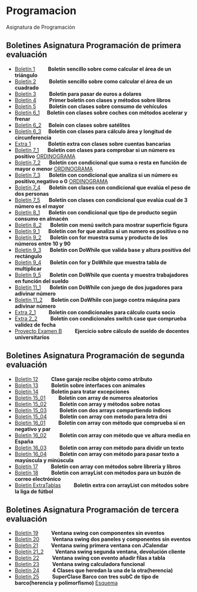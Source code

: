 # Programacion
Asignatura de Programación
## Boletines Asignatura Programación de primera evaluación


- [Boletín 1](https://github.com/jsamperevazquez/Programacion/tree/main/primeraEvaluacion/boletinesPrimeraEvaluacion/boletin01) &nbsp;&nbsp;&nbsp;&nbsp;&nbsp;&nbsp;&nbsp; **Boletín sencillo sobre como calcular el área de un triángulo**  
- [Boletín 2](https://github.com/jsamperevazquez/Programacion/tree/main/primeraEvaluacion/boletinesPrimeraEvaluacion/boletin02)  &nbsp;&nbsp;&nbsp;&nbsp;&nbsp;&nbsp;&nbsp; **Boletín sencillo sobre como calcular el área de un cuadrado**  
- [Boletín 3](https://github.com/jsamperevazquez/Programacion/tree/main/primeraEvaluacion/boletinesPrimeraEvaluacion/boletin03)  &nbsp;&nbsp;&nbsp;&nbsp;&nbsp;&nbsp;&nbsp; **Boletín para pasar de euros a dolares**  
- [Boletín 4](https://github.com/jsamperevazquez/Programacion/tree/main/primeraEvaluacion/boletinesPrimeraEvaluacion/boletin04)  &nbsp;&nbsp;&nbsp;&nbsp;&nbsp;&nbsp;&nbsp; **Primer boletín con clases y métodos sobre libros**  
- [Boletín 5](https://github.com/jsamperevazquez/Programacion/tree/main/primeraEvaluacion/boletinesPrimeraEvaluacion/boletin05)  &nbsp;&nbsp;&nbsp;&nbsp;&nbsp;&nbsp;&nbsp; **Boletín con clases sobre consumo de vehículos**  
- [Boletín 6_1](https://github.com/jsamperevazquez/Programacion/tree/main/primeraEvaluacion/boletinesPrimeraEvaluacion/boletin06) &nbsp;&nbsp;&nbsp; **Boletín con clases sobre coches con métodos acelerar y frenar**  
- [Boletín 6_2](https://github.com/jsamperevazquez/Programacion/tree/main/primeraEvaluacion/boletinesPrimeraEvaluacion/boletin06_2/pkg2)  &nbsp;&nbsp;&nbsp;  **Boleín con clases sobre satélites**  
- [Boletín 6_3](https://github.com/jsamperevazquez/Programacion/tree/main/primeraEvaluacion/boletinesPrimeraEvaluacion/boletin06_3)  &nbsp;&nbsp;&nbsp;  **Boletín con clases para cálculo área y longitud de circunferencia**  
- [Extra 1](https://github.com/jsamperevazquez/Programacion/tree/main/primeraEvaluacion/boletinesPrimeraEvaluacion/extra1) &nbsp;&nbsp;&nbsp;&nbsp;&nbsp;&nbsp;&nbsp;&nbsp;&nbsp;&nbsp;  **Boletín extra con clases sobre cuentas bancarias**  
- [Boletín 7_1](https://github.com/jsamperevazquez/Programacion/tree/main/primeraEvaluacion/boletinesPrimeraEvaluacion/boletin07_1)  &nbsp;&nbsp;&nbsp;&nbsp;  **Boletín con clases para comprobar si un número es positivo**  [ORDINOGRAMA](https://drive.google.com/drive/u/1/folders/1YV-AWzcGWdPpEq91GNI7oUjNVaWORQgk)  
- [Boletín 7_2](https://github.com/jsamperevazquez/Programacion/tree/main/primeraEvaluacion/boletinesPrimeraEvaluacion/boletin07_2)  &nbsp;&nbsp;&nbsp;&nbsp;  **Boletín con condicional que suma o resta en función de mayor o menor** [ORDINOGRAMA](https://drive.google.com/drive/u/1/folders/1YV-AWzcGWdPpEq91GNI7oUjNVaWORQgk)  
- [Boletín 7_3](https://github.com/jsamperevazquez/Programacion/tree/main/primeraEvaluacion/boletinesPrimeraEvaluacion/boletin07_3)  &nbsp;&nbsp;&nbsp;&nbsp;  **Boletín con condicional que analiza si un número es positivo,negativo o 0**  [ORDINOGRAMA](https://drive.google.com/drive/u/1/folders/1YV-AWzcGWdPpEq91GNI7oUjNVaWORQgk)  
- [Boletín 7_4](https://github.com/jsamperevazquez/Programacion/tree/main/primeraEvaluacion/boletinesPrimeraEvaluacion/boletin07_4)  &nbsp;&nbsp;&nbsp;&nbsp;  **Boletín con clases con condicional que evalúa el peso de dos personas**  
- [Boletín 7_5](https://github.com/jsamperevazquez/Programacion/tree/main/primeraEvaluacion/boletinesPrimeraEvaluacion/boletin07_5)  &nbsp;&nbsp;&nbsp;&nbsp;  **Boletín con clases con condicional que evalúa cual de 3 número es el mayor**  
- [Boletín 8_1](https://github.com/jsamperevazquez/Programacion/tree/main/primeraEvaluacion/boletinesPrimeraEvaluacion/boletin08_1)  &nbsp;&nbsp;&nbsp;&nbsp;  **Boletín con condicional que tipo de producto según consumo en almacén**  
- [Boletín 8_2](https://github.com/jsamperevazquez/Programacion/tree/main/primeraEvaluacion/boletinesPrimeraEvaluacion/boletin08_2)  &nbsp;&nbsp;&nbsp;&nbsp;  **Boletín con menú switch para mostrar superficie figura**  
- [Boletín 9_1](https://github.com/jsamperevazquez/Programacion/tree/main/primeraEvaluacion/boletinesPrimeraEvaluacion/boletin09_1)  &nbsp;&nbsp;&nbsp;&nbsp;  **Boletín con for que analiza si un numero es positivo o no**  
- [Boletín 9_2](https://github.com/jsamperevazquez/Programacion/tree/main/primeraEvaluacion/boletinesPrimeraEvaluacion/boletin09_2)  &nbsp;&nbsp;&nbsp;&nbsp;  **Boletín con for muestra suma y producto de los números entre 10 y 90**  
- [Boletín 9_3](https://github.com/jsamperevazquez/Programacion/tree/main/primeraEvaluacion/boletinesPrimeraEvaluacion/boletin09_3)  &nbsp;&nbsp;&nbsp;&nbsp;  **Boletín con DoWhile que valida base y altura positiva del rectángulo**  
- [Boletín 9_4](https://github.com/jsamperevazquez/Programacion/tree/main/primeraEvaluacion/boletinesPrimeraEvaluacion/boletin09_4)  &nbsp;&nbsp;&nbsp;&nbsp;  **Boletín con for y DoWhile que muestra tabla de multiplicar**  
- [Boletín 9_5](https://github.com/jsamperevazquez/Programacion/tree/main/primeraEvaluacion/boletinesPrimeraEvaluacion/boletin09_5)  &nbsp;&nbsp;&nbsp;&nbsp;  **Boletín con DoWhile que cuenta y muestra trabajadores en función del sueldo**
- [Boletín 11_1](https://github.com/jsamperevazquez/Programacion/tree/main/primeraEvaluacion/boletinesPrimeraEvaluacion/boletin11_01)  &nbsp;&nbsp;&nbsp;&nbsp;  **Boletín con DoWhile con juego de dos jugadores para adivinar número**  
- [Boletín 11_2](https://github.com/jsamperevazquez/Programacion/tree/main/primeraEvaluacion/boletinesPrimeraEvaluacion/boletin11_02)  &nbsp;&nbsp;&nbsp;&nbsp;  **Boletín con DoWhile con juego contra máquina para adivinar número**
- [Extra 2_1](https://github.com/jsamperevazquez/Programacion/tree/main/primeraEvaluacion/boletinesPrimeraEvaluacion/extra2_1)  &nbsp;&nbsp;&nbsp;&nbsp;&nbsp;&nbsp;&nbsp;  **Boletín con condicionales para cálculo cuota socio**   
- [Extra 2_2](https://github.com/jsamperevazquez/Programacion/tree/main/primeraEvaluacion/boletinesPrimeraEvaluacion/extra2_2)  &nbsp;&nbsp;&nbsp;&nbsp;&nbsp;&nbsp;&nbsp;  **Boletín con condicionales switch case que comprueba validez de fecha**  
- [Proyecto Examen B](https://github.com/jsamperevazquez/Programacion/tree/main/primeraEvaluacion/proyectoExamen) &nbsp;&nbsp;&nbsp;&nbsp;&nbsp;&nbsp;&nbsp; **Ejercicio sobre cálculo de sueldo de docentes universitarios**

## Boletines Asignatura Programación de segunda evaluación
- [Boletín 12](https://github.com/jsamperevazquez/Programacion/tree/main/segundaEvaluacion/boletinesSegundaEvaluacion/boletin12) &nbsp;&nbsp;&nbsp;&nbsp;&nbsp;&nbsp;&nbsp; **Clase garaje recibe objeto como atributo**  
- [Boletín 13](https://github.com/jsamperevazquez/Programacion/tree/main/segundaEvaluacion/boletinesSegundaEvaluacion/boletin13) &nbsp;&nbsp;&nbsp;&nbsp;&nbsp;&nbsp;&nbsp; **Boletín sobre interfaces con animales**  
- [Boletín 14](https://github.com/jsamperevazquez/Programacion/tree/main/segundaEvaluacion/boletinesSegundaEvaluacion/boletin14) &nbsp;&nbsp;&nbsp;&nbsp;&nbsp;&nbsp;&nbsp; **Boletin para tratar excepciones**  
- [Boletín 15_01](https://github.com/jsamperevazquez/Programacion/tree/main/segundaEvaluacion/boletinesSegundaEvaluacion/boletin15_01) &nbsp;&nbsp;&nbsp;&nbsp;&nbsp;&nbsp;&nbsp; **Boletín con array de numeros aleatorios**
- [Boletín 15_02](https://github.com/jsamperevazquez/Programacion/tree/main/segundaEvaluacion/boletinesSegundaEvaluacion/boletin15_02) &nbsp;&nbsp;&nbsp;&nbsp;&nbsp;&nbsp;&nbsp; **Boletín con array y métodos sobre notas**  
- [Boletín 15_03](https://github.com/jsamperevazquez/Programacion/tree/main/segundaEvaluacion/boletinesSegundaEvaluacion/boletin15_03) &nbsp;&nbsp;&nbsp;&nbsp;&nbsp;&nbsp;&nbsp; **Boletín con dos arrays compartiendo índices**  
- [Boletín 15_04](https://github.com/jsamperevazquez/Programacion/tree/main/segundaEvaluacion/boletinesSegundaEvaluacion/boletin15_04) &nbsp;&nbsp;&nbsp;&nbsp;&nbsp;&nbsp;&nbsp; **Boletín con array con metodo para letra dni**
- [Boletín 16_01](https://github.com/jsamperevazquez/Programacion/tree/main/segundaEvaluacion/boletinesSegundaEvaluacion/boletin16_01) &nbsp;&nbsp;&nbsp;&nbsp;&nbsp;&nbsp;&nbsp; **Boletín con array con método que comprueba si en negativo y par**  
- [Boletín 16_02](https://github.com/jsamperevazquez/Programacion/tree/main/segundaEvaluacion/boletinesSegundaEvaluacion/boletin16_02) &nbsp;&nbsp;&nbsp;&nbsp;&nbsp;&nbsp;&nbsp; **Boletín con array con método que ve altura media en España**  
- [Boletín 16_03](https://github.com/jsamperevazquez/Programacion/tree/main/segundaEvaluacion/boletinesSegundaEvaluacion/boletin16_03) &nbsp;&nbsp;&nbsp;&nbsp;&nbsp;&nbsp;&nbsp; **Boletín con array con método para dividir un texto**  
- [Boletín 16_04](https://github.com/jsamperevazquez/Programacion/tree/main/segundaEvaluacion/boletinesSegundaEvaluacion/boletin16_04) &nbsp;&nbsp;&nbsp;&nbsp;&nbsp;&nbsp;&nbsp; **Boletín con array con método para pasar texto a mayúscula y minúscula**  
- [Boletín 17](https://github.com/jsamperevazquez/Programacion/tree/main/segundaEvaluacion/boletinesSegundaEvaluacion/boletin17) &nbsp;&nbsp;&nbsp;&nbsp;&nbsp;&nbsp;&nbsp; **Boletín con array con métodos sobre librería y libros**  
- [Boletín 18](https://github.com/jsamperevazquez/Programacion/tree/main/segundaEvaluacion/boletinesSegundaEvaluacion/boletin18) &nbsp;&nbsp;&nbsp;&nbsp;&nbsp;&nbsp;&nbsp; **Boletín con arrayList con métodos para un buzón de correo electrónico**  
- [Boletín ExtraTablas](https://github.com/jsamperevazquez/Programacion/tree/main/segundaEvaluacion/boletinesSegundaEvaluacion/extraTablas) &nbsp;&nbsp;&nbsp;&nbsp;&nbsp;&nbsp;&nbsp; **Boletín extra con arrayList con métodos sobre la liga de fútbol**  

## Boletines Asignatura Programación de tercera evaluación  

- [Boletín 19](https://github.com/jsamperevazquez/Programacion/tree/main/terceraEvaluacion/terceraEvaluacion/com/angel/boletin19) &nbsp;&nbsp;&nbsp;&nbsp;&nbsp;&nbsp;&nbsp; **Ventana swing con componentes sin eventos**  
- [Boletín 20](https://github.com/jsamperevazquez/Programacion/tree/main/terceraEvaluacion/terceraEvaluacion/com/angel/boletin20) &nbsp;&nbsp;&nbsp;&nbsp;&nbsp;&nbsp;&nbsp; **Ventana swing dos paneles y componentes sin eventos** 
- [Boletín 21](https://github.com/jsamperevazquez/Programacion/tree/main/terceraEvaluacion/terceraEvaluacion/com/angel/boletin21) &nbsp;&nbsp;&nbsp;&nbsp;&nbsp;&nbsp;&nbsp; **Ventana swing primera ventana con JCalendar**
- [Boletín 21_2](https://github.com/jsamperevazquez/Programacion/tree/main/terceraEvaluacion/terceraEvaluacion/com/angel/boletin21_2) &nbsp;&nbsp;&nbsp;&nbsp;&nbsp;&nbsp; **Ventana swing segunda ventana, devolución cliente**
- [Boletín 22](https://github.com/jsamperevazquez/Programacion/tree/main/terceraEvaluacion/terceraEvaluacion/com/angel/boletin22) &nbsp;&nbsp;&nbsp;&nbsp;&nbsp;&nbsp;&nbsp; **Ventana swing con evento añadir filas a tabla**  
- [Boletín 23](https://github.com/jsamperevazquez/Programacion/tree/main/terceraEvaluacion/terceraEvaluacion/com/angel/boletin23) &nbsp;&nbsp;&nbsp;&nbsp;&nbsp;&nbsp;&nbsp; **Ventana swing calculadora funcional**  
- [Boletín 24](https://github.com/jsamperevazquez/Programacion/tree/main/terceraEvaluacion/terceraEvaluacion/com/angel/boletin24) &nbsp;&nbsp;&nbsp;&nbsp;&nbsp;&nbsp;&nbsp; **4 Clases que heredan la una de la otra(herencia)**  
- [Boletín 25](https://github.com/jsamperevazquez/Programacion/tree/main/terceraEvaluacion/terceraEvaluacion/com/angel/boletin25) &nbsp;&nbsp;&nbsp;&nbsp;&nbsp;&nbsp;&nbsp; **SuperClase Barco con tres subC de tipo de barco(herencia y polimorfismo)**  [Esquema](https://github.com/jsamperevazquez/Programacion/blob/main/terceraEvaluacion/terceraEvaluacion/com/angel/boletin25/Na%C3%BAtica.jpg)








       
   